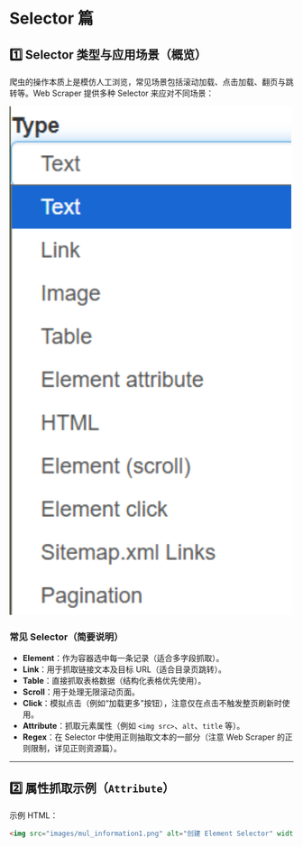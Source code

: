 # Selector 篇

## 1️⃣ Selector 类型与应用场景（概览）

爬虫的操作本质上是模仿人工浏览，常见场景包括滚动加载、点击加载、翻页与跳转等。Web Scraper 提供多种 Selector 来应对不同场景：

<img src="../images/type.png" alt="Selector 类型" width="500px">

### 常见 Selector（简要说明）
- **Element**：作为容器选中每一条记录（适合多字段抓取）。  
- **Link**：用于抓取链接文本及目标 URL（适合目录页跳转）。  
- **Table**：直接抓取表格数据（结构化表格优先使用）。  
- **Scroll**：用于处理无限滚动页面。  
- **Click**：模拟点击（例如“加载更多”按钮），注意仅在点击不触发整页刷新时使用。  
- **Attribute**：抓取元素属性（例如 `<img src>`、`alt`、`title` 等）。  
- **Regex**：在 Selector 中使用正则抽取文本的一部分（注意 Web Scraper 的正则限制，详见正则资源篇）。

---

## 2️⃣ 属性抓取示例（`Attribute`）

示例 HTML：
```html
<img src="images/mul_information1.png" alt="创建 Element Selector" width="500px">
